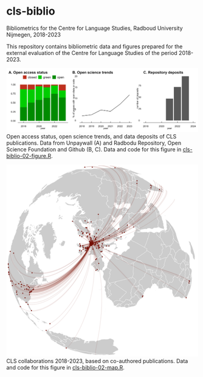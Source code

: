 # cls-biblio
Bibliometrics for the Centre for Language Studies, Radboud University Nijmegen, 2018-2023

This repository contains bibliometric data and figures prepared for the external evaluation of the Centre for Language Studies of the period 2018-2023.

![Open science developments for CLS publications](figures/panel_openscience.png)
Open access status, open science trends, and data deposits of CLS publications. Data from Unpaywall (A) and Radbodu Repository, Open Science Foundation and Github (B, C). Data and code for this figure in [cls-biblio-02-figure.R](cls-biblio-02-figures.R).

![CLS collaborations 2018-2023, based on co-authored publications](figures/cls-network-globe.png)
CLS collaborations 2018-2023, based on co-authored publications. Data and code for this figure in [cls-biblio-02-map.R](cls-biblio-02-map.R).
